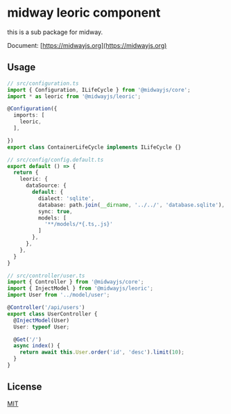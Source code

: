 # midway leoric component

this is a sub package for midway.

Document: [https://midwayjs.org](https://midwayjs.org)

## Usage

```ts
// src/configuration.ts
import { Configuration, ILifeCycle } from '@midwayjs/core';
import * as leoric from '@midwayjs/leoric';

@Configuration({
  imports: [
    leoric,
  ],

})
export class ContainerLifeCycle implements ILifeCycle {}
```

```ts
// src/config/config.default.ts
export default () => {
  return {
    leoric: {
      dataSource: {
        default: {
          dialect: 'sqlite',
          database: path.join(__dirname, '../../', 'database.sqlite'),
          sync: true,
          models: [
            '**/models/*{.ts,.js}'
          ]
        },
      },
    },
  }
}
```

```ts
// src/controller/user.ts
import { Controller } from '@midwayjs/core';
import { InjectModel } from '@midwayjs/leoric';
import User from '../model/user';

@Controller('/api/users')
export class UserController {
  @InjectModel(User)
  User: typeof User;

  @Get('/')
  async index() {
    return await this.User.order('id', 'desc').limit(10);
  }
}
```

## License

[MIT]((http://github.com/midwayjs/midway/blob/master/LICENSE))
